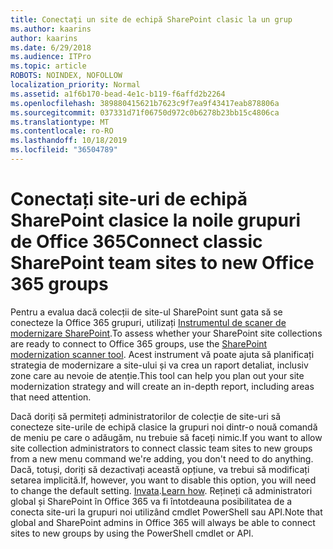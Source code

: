 ```yaml
---
title: Conectați un site de echipă SharePoint clasic la un grup
ms.author: kaarins
author: kaarins
ms.date: 6/29/2018
ms.audience: ITPro
ms.topic: article
ROBOTS: NOINDEX, NOFOLLOW
localization_priority: Normal
ms.assetid: a1f6b170-bead-4e1c-b119-f6affd2b2264
ms.openlocfilehash: 389880415621b7623c9f7ea9f43417eab878806a
ms.sourcegitcommit: 037331d71f06750d972c0b6278b23bb15c4806ca
ms.translationtype: MT
ms.contentlocale: ro-RO
ms.lasthandoff: 10/18/2019
ms.locfileid: "36504789"
---
```

# <a name="connect-classic-sharepoint-team-sites-to-new-office-365-groups"></a><span data-ttu-id="60fc7-102">Conectați site-uri de echipă SharePoint clasice la noile grupuri de Office 365</span><span class="sxs-lookup"><span data-stu-id="60fc7-102">Connect classic SharePoint team sites to new Office 365 groups</span></span>

<span data-ttu-id="60fc7-103">Pentru a evalua dacă colecții de site-ul SharePoint sunt gata să se conecteze la Office 365 grupuri, utilizați [Instrumentul de scaner de modernizare SharePoint](https://go.microsoft.com/fwlink/?linkid=873066).</span><span class="sxs-lookup"><span data-stu-id="60fc7-103">To assess whether your SharePoint site collections are ready to connect to Office 365 groups, use the [SharePoint modernization scanner tool](https://go.microsoft.com/fwlink/?linkid=873066).</span></span> <span data-ttu-id="60fc7-104">Acest instrument vă poate ajuta să planificați strategia de modernizare a site-ului și va crea un raport detaliat, inclusiv zone care au nevoie de atenție.</span><span class="sxs-lookup"><span data-stu-id="60fc7-104">This tool can help you plan out your site modernization strategy and will create an in-depth report, including areas that need attention.</span></span>
  
<span data-ttu-id="60fc7-105">Dacă doriți să permiteți administratorilor de colecție de site-uri să conecteze site-urile de echipă clasice la grupuri noi dintr-o nouă comandă de meniu pe care o adăugăm, nu trebuie să faceți nimic.</span><span class="sxs-lookup"><span data-stu-id="60fc7-105">If you want to allow site collection administrators to connect classic team sites to new groups from a new menu command we're adding, you don't need to do anything.</span></span> <span data-ttu-id="60fc7-106">Dacă, totuși, doriți să dezactivați această opțiune, va trebui să modificați setarea implicită.</span><span class="sxs-lookup"><span data-stu-id="60fc7-106">If, however, you want to disable this option, you will need to change the default setting.</span></span> <span data-ttu-id="60fc7-107">[Invata](https://go.microsoft.com/fwlink/?linkid=2004316).</span><span class="sxs-lookup"><span data-stu-id="60fc7-107">[Learn how](https://go.microsoft.com/fwlink/?linkid=2004316).</span></span> <span data-ttu-id="60fc7-108">Rețineți că administratori global și SharePoint în Office 365 va fi întotdeauna posibilitatea de a conecta site-uri la grupuri noi utilizând cmdlet PowerShell sau API.</span><span class="sxs-lookup"><span data-stu-id="60fc7-108">Note that global and SharePoint admins in Office 365 will always be able to connect sites to new groups by using the PowerShell cmdlet or API.</span></span>
  

